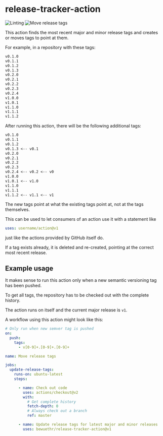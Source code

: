 # release-tracker-action

![Linting](https://github.com/bewuethr/release-tracker-action/workflows/Linting/badge.svg)
![Move release tags](https://github.com/bewuethr/release-tracker-action/workflows/Move%20release%20tags/badge.svg)

This action finds the most recent major and minor release tags and creates
or moves tags to point at them.

For example, in a repository with these tags:

```txt
v0.1.0
v0.1.1
v0.1.2
v0.1.3
v0.2.0
v0.2.1
v0.2.2
v0.2.3
v0.2.4
v1.0.0
v1.0.1
v1.1.0
v1.1.1
v1.1.2
```

After running this action, there will be the following additional tags:

```txt
v0.1.0
v0.1.1
v0.1.2
v0.1.3 <-- v0.1
v0.2.0
v0.2.1
v0.2.2
v0.2.3
v0.2.4 <-- v0.2 <-- v0
v1.0.0
v1.0.1 <-- v1.0
v1.1.0
v1.1.1
v1.1.2 <-- v1.1 <-- v1
```

The new tags point at what the existing tags point at, not at the tags
themselves.

This can be used to let consumers of an action use it with a statement like

```yaml
uses: username/action@v1
```

just like the actions provided by GitHub itself do.

If a tag exists already, it is deleted and re-created, pointing at the
correct most recent release.

## Example usage

It makes sense to run this action only when a new semantic versioning tag
has been pushed.

To get all tags, the repository has to be checked out with the complete
history.

The action runs on itself and the current major release is `v1`.

A workflow using this action might look like this:

```yaml
# Only run when new semver tag is pushed
on:
  push:
    tags:
      - v[0-9]+.[0-9]+.[0-9]+

name: Move release tags

jobs:
  update-release-tags:
    runs-on: ubuntu-latest
    steps:

      - name: Check out code
        uses: actions/checkout@v2
        with:
          # Get complete history
          fetch-depth: 0
          # Always check out a branch
          ref: master

      - name: Update release tags for latest major and minor releases
        uses: bewuethr/release-tracker-action@v1
```
